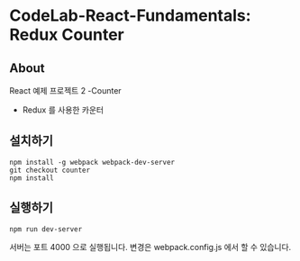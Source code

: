 # CodeLab-React-Fundamentals: Redux Counter

## About

React 예제 프로젝트 2 -Counter
- Redux 를 사용한 카운터

## 설치하기

```
npm install -g webpack webpack-dev-server
git checkout counter
npm install
```

## 실행하기

```
npm run dev-server
```

서버는 포트 4000 으로 실행됩니다. 변경은 webpack.config.js 에서 할 수 있습니다.
